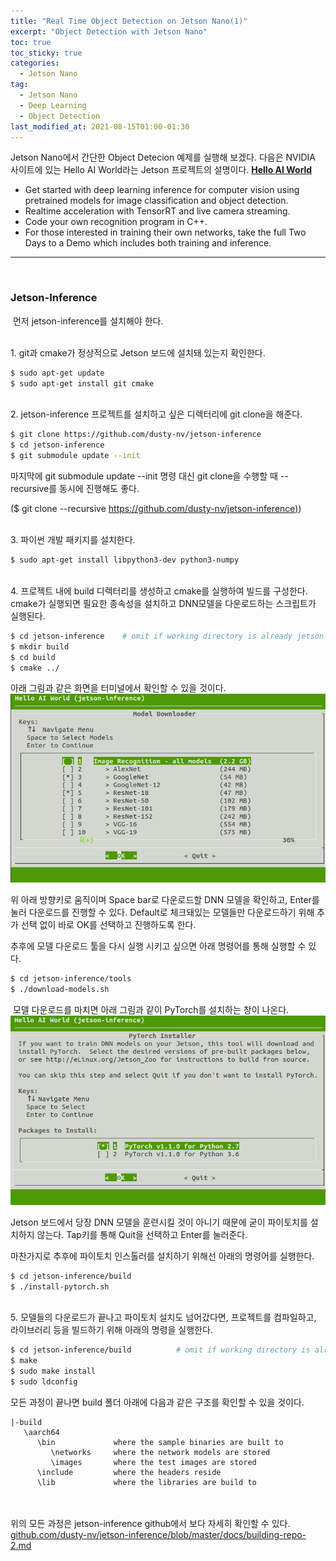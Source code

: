 ```yaml
---
title: "Real Time Object Detection on Jetson Nano(1)"
excerpt: "Object Detection with Jetson Nano"
toc: true
toc_sticky: true
categories:
  - Jetson Nano
tag:
  - Jetson Nano
  - Deep Learning
  - Object Detection
last_modified_at: 2021-08-15T01:00-01:30
---
```


Jetson Nano에서 간단한 Object Detecion 예제를 실행해 보겠다. 다음은 NVIDIA 사이트에 있는 Hello AI World라는 Jetson 프로젝트의 설명이다.
​
**[Hello AI World](https://developer.nvidia.com/embedded/twodaystoademo#hello_ai_world)**
​
-   Get started with deep learning inference for computer vision using pretrained models for image classification and object detection.
-   Realtime acceleration with TensorRT and live camera streaming.
-   Code your own recognition program in C++.
-   For those interested in training their own networks, take the full Two Days to a Demo which includes both training and inference.
​
---
​
### Jetson-Inference
​
먼저 jetson-inference를 설치해야 한다.


<br>1\. git과 cmake가 정상적으로 Jetson 보드에 설치돼 있는지 확인한다.

``` bash
$ sudo apt-get update  
$ sudo apt-get install git cmake  
```

<br>2\. jetson-inference 프로젝트를 설치하고 싶은 디렉터리에 git clone을 해준다.

```bash
$ git clone https://github.com/dusty-nv/jetson-inference
$ cd jetson-inference
$ git submodule update --init
```

마지막에 git submodule update --init 명령 대신 git clone을 수행할 때 --recursive를 동시에 진행해도 좋다.

($ git clone --recursive [https://github.com/dusty-nv/jetson-inference)](https://github.com/dusty-nv/jetson-inference)) 

<br>3\. 파이썬 개발 패키지를 설치한다.

```bash
$ sudo apt-get install libpython3-dev python3-numpy
```

<br>4\. 프로젝트 내에 build 디렉터리를 생성하고 cmake를 실행하여 빌드를 구성한다. cmake가 실행되면 필요한 종속성을 설치하고 DNN모델을 다운로드하는 스크립트가 실행된다.

```bash
$ cd jetson-inference    # omit if working directory is already jetson-inference/ from above
$ mkdir build
$ cd build
$ cmake ../
```

아래 그림과 같은 화면을 터미널에서 확인할 수 있을 것이다.
​
![Real-Time-Object-Detection-on-Jetson-Nano(1)1](/assets/images/Real-Time-Object-Detection-on-Jetson-Nano(1)/Real-Time-Object-Detection-on-Jetson-Nano(1)1.jpg)

위 아래 방향키로 움직이며 Space bar로 다운로드할 DNN 모델을 확인하고, Enter를 눌러 다운로드를 진행할 수 있다. Default로 체크돼있는 모델들만 다운로드하기 위해 추가 선택 없이 바로 OK를 선택하고 진행하도록 한다.

추후에 모델 다운로드 툴을 다시 실행 시키고 싶으면 아래 명령어를 통해 실행할 수 있다.

```bash
$ cd jetson-inference/tools
$ ./download-models.sh
```
​
모델 다운로드를 마치면 아래 그림과 같이 PyTorch를 설치하는 창이 나온다.
​
![Real-Time-Object-Detection-on-Jetson-Nano(1)2](/assets/images/Real-Time-Object-Detection-on-Jetson-Nano(1)/Real-Time-Object-Detection-on-Jetson-Nano(1)2.jpg)

Jetson 보드에서 당장 DNN 모델을 훈련시킬 것이 아니기 때문에 굳이 파이토치를 설치하지 않는다. Tap키를 통해 Quit을 선택하고 Enter를 눌러준다.

마찬가지로 추후에 파이토치 인스톨러를 설치하기 위해선 아래의 명령어를 실행한다.

```bash
$ cd jetson-inference/build
$ ./install-pytorch.sh
```

<br>5\. 모델들의 다운로드가 끝나고 파이토치 설치도 넘어갔다면, 프로젝트를 컴파일하고, 라이브러리 등을 빌드하기 위해 아래의 명령을 실행한다.
​
```bash
$ cd jetson-inference/build          # omit if working directory is already build/ from above
$ make
$ sudo make install
$ sudo ldconfig
```

모든 과정이 끝나면 build 폴더 아래에 다음과 같은 구조를 확인할 수 있을 것이다.
​
```
|-build
   \aarch64
      \bin             where the sample binaries are built to
         \networks     where the network models are stored
         \images       where the test images are stored
      \include         where the headers reside
      \lib             where the libraries are build to
```
​
<br><br>위의 모든 과정은 jetson-inference github에서 보다 자세히 확인할 수 있다.
​
[github.com/dusty-nv/jetson-inference/blob/master/docs/building-repo-2.md](https://github.com/dusty-nv/jetson-inference/blob/master/docs/building-repo-2.md)

